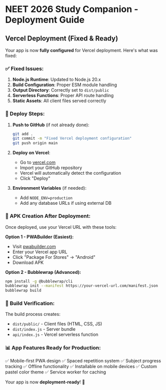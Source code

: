 # NEET 2026 Study Companion - Deployment Guide

## Vercel Deployment (Fixed & Ready)

Your app is now **fully configured** for Vercel deployment. Here's what was fixed:

### ✅ Fixed Issues:
1. **Node.js Runtime**: Updated to Node.js 20.x
2. **Build Configuration**: Proper ESM module handling
3. **Output Directory**: Correctly set to `dist/public`
4. **Serverless Functions**: Proper API route handling
5. **Static Assets**: All client files served correctly

### 🚀 Deploy Steps:

1. **Push to GitHub** (if not already done):
   ```bash
   git add .
   git commit -m "Fixed Vercel deployment configuration"
   git push origin main
   ```

2. **Deploy on Vercel**:
   - Go to [vercel.com](https://vercel.com)
   - Import your GitHub repository
   - Vercel will automatically detect the configuration
   - Click "Deploy"

3. **Environment Variables** (if needed):
   - Add `NODE_ENV=production`
   - Add any database URLs if using external DB

### 📱 APK Creation After Deployment:

Once deployed, use your Vercel URL with these tools:

**Option 1 - PWABuilder (Easiest):**
- Visit [pwabuilder.com](https://pwabuilder.com)
- Enter your Vercel app URL
- Click "Package For Stores" → "Android"
- Download APK

**Option 2 - Bubblewrap (Advanced):**
```bash
npm install -g @bubblewrap/cli
bubblewrap init --manifest https://your-vercel-url.com/manifest.json
bubblewrap build
```

### 🔧 Build Verification:

The build process creates:
- `dist/public/` - Client files (HTML, CSS, JS)
- `dist/index.js` - Server bundle
- `api/index.js` - Vercel serverless function

### 📊 App Features Ready for Production:

✅ Mobile-first PWA design
✅ Spaced repetition system 
✅ Subject progress tracking
✅ Offline functionality
✅ Installable on mobile devices
✅ Custom pastel color theme
✅ Service worker for caching

Your app is now **deployment-ready**! 🎉